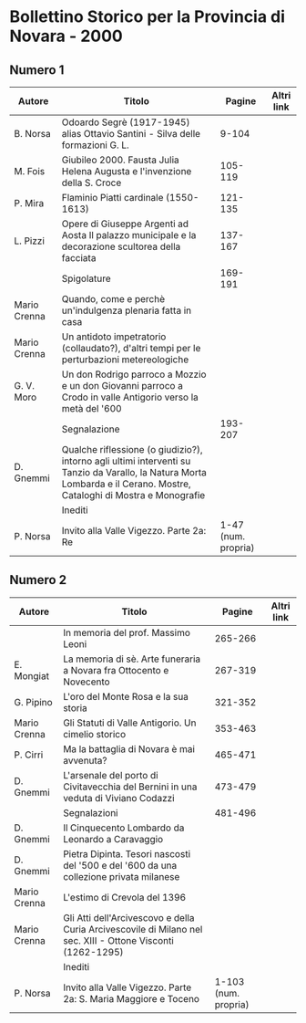 # Bollettino Storico per la Provincia di Novara - 2000

## Numero 1

| Autore       | Titolo                                                                                                                                                                 | Pagine              | Altri link |
|--------------|------------------------------------------------------------------------------------------------------------------------------------------------------------------------|---------------------|------------|
| B. Norsa     | Odoardo Segrè (1917-1945) alias Ottavio Santini - Silva delle formazioni G. L.                                                                                         | 9-104               |            |
| M. Fois      | Giubileo 2000. Fausta Julia Helena Augusta e l'invenzione della S. Croce                                                                                               | 105-119             |            |
| P. Mira      | Flaminio Piatti cardinale (1550-1613)                                                                                                                                  | 121-135             |            |
| L. Pizzi     | Opere di Giuseppe Argenti ad Aosta Il palazzo municipale e la decorazione scultorea della facciata                                                                     | 137-167             |            |
|              | Spigolature                                                                                                                                                            | 169-191             |            |
| Mario Crenna | Quando, come e perchè un'indulgenza plenaria fatta in casa                                                                                                             |                     |            |
| Mario Crenna | Un antidoto impetratorio (collaudato?), d'altri tempi per le perturbazioni metereologiche                                                                              |                     |            |
| G. V. Moro   | Un don Rodrigo parroco a Mozzio e un don Giovanni parroco a Crodo in valle Antigorio verso la metà del '600                                                            |                     |            |
|              | Segnalazione                                                                                                                                                           | 193-207             |            |
| D. Gnemmi    | Qualche riflessione (o giudizio?), intorno agli ultimi interventi su Tanzio da Varallo, la Natura Morta Lombarda e il Cerano. Mostre, Cataloghi di Mostra e Monografie |                     |            |
|              | Inediti                                                                                                                                                                |                     |            |
| P. Norsa     | Invito alla Valle Vigezzo. Parte 2a: Re                                                                                                                                | 1-47 (num. propria) |            |

## Numero 2

| Autore       | Titolo                                                                                                      | Pagine               | Altri link |
|--------------|-------------------------------------------------------------------------------------------------------------|----------------------|------------|
|              | In memoria del prof. Massimo Leoni                                                                          | 265-266              |            |
| E. Mongiat   | La memoria di sè. Arte funeraria a Novara fra Ottocento e Novecento                                         | 267-319              |            |
| G. Pipino    | L'oro del Monte Rosa e la sua storia                                                                        | 321-352              |            |
| Mario Crenna | Gli Statuti di Valle Antigorio. Un cimelio storico                                                          | 353-463              |            |
| P. Cirri     | Ma la battaglia di Novara è mai avvenuta?                                                                   | 465-471              |            |
| D. Gnemmi    | L'arsenale del porto di Civitavecchia del Bernini in una veduta di Viviano Codazzi                          | 473-479              |            |
|              | Segnalazioni                                                                                                | 481-496              |            |
| D. Gnemmi    | Il Cinquecento Lombardo da Leonardo a Caravaggio                                                            |                      |            |
| D. Gnemmi    | Pietra Dipinta. Tesori nascosti del '500 e del '600 da una collezione privata milanese                      |                      |            |
| Mario Crenna | L'estimo di Crevola del 1396                                                                                |                      |            |
| Mario Crenna | Gli Atti dell'Arcivescovo e della Curia Arcivescovile di Milano nel sec. XIII - Ottone Visconti (1262-1295) |                      |            |
|              | Inediti                                                                                                     |                      |            |
| P. Norsa     | Invito alla Valle Vigezzo. Parte 2a: S. Maria Maggiore e Toceno                                             | 1-103 (num. propria) |            |
